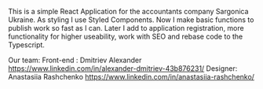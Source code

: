 This is a simple React Application for the accountants company Sargonica Ukraine. As styling I  use Styled Components. Now I make basic functions to publish work so fast as I can. Later I add to application registration, more functionality for higher useability, work with SEO and rebase code to the Typescript.

Our team:
Front-end : Dmitriev Alexander https://www.linkedin.com/in/alexander-dmitriev-43b876231/
Designer: Anastasiia Rashchenko  https://www.linkedin.com/in/anastasiia-rashchenko/